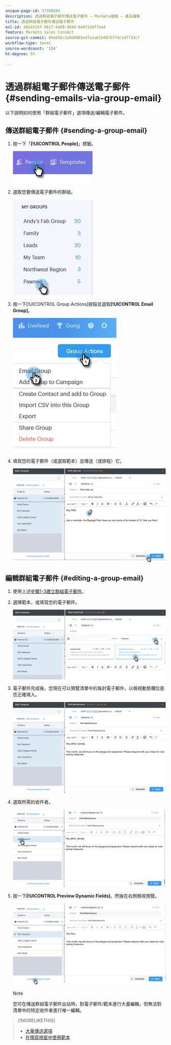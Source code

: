 ```yaml
---
unique-page-id: 37356584
description: 透過群組電子郵件傳送電子郵件 — Marketo檔案 — 產品檔案
title: 透過群組電子郵件傳送電子郵件
exl-id: dbb4415f-9817-4a09-9049-9e8f328f7ea4
feature: Marketo Sales Connect
source-git-commit: 09a656c3a0d0002edfa1a61b987bff4c1dff33cf
workflow-type: tm+mt
source-wordcount: '154'
ht-degree: 6%

---
```


# 透過群組電子郵件傳送電子郵件 {#sending-emails-via-group-email}

以下說明如何使用「群組電子郵件」選項傳送/編輯電子郵件。

## 傳送群組電子郵件 {#sending-a-group-email}

1. 按一下「**[!UICONTROL People]**」標籤。

   ![](assets/one-3.png)

1. 選取您要傳送電子郵件的群組。

   ![](assets/two-3.png)

1. 按一下[!UICONTROL Group Actions]按鈕並選取&#x200B;**[!UICONTROL Email Group]**。

   ![](assets/three-3.png)

1. 填寫您的電子郵件（或選取範本）並傳送（或排程）它。

   ![](assets/four-3.png)

## 編輯群組電子郵件 {#editing-a-group-email}

1. 使用上述[步驟1-3建立群組電子郵件](#sending-a-group-email)。

1. 選擇範本，或填寫您的電子郵件。

   ![](assets/edit-two.png)

1. 電子郵件完成後，您現在可以預覽清單中的每封電子郵件，以檢視動態欄位是否正確填入。

   ![](assets/edit-three.png)

1. 選取所需的收件者。

   ![](assets/edit-four.png)

1. 按一下&#x200B;**[!UICONTROL Preview Dynamic Fields]**，然後在右側檢視預覽。

   ![](assets/edit-five.png)

   >[!NOTE]
   >
   >您可在傳送群組電子郵件出站時，對電子郵件/範本進行大量編輯，但無法對清單中的特定收件者進行唯一編輯。

>[!MORELIKETHIS]
>
>* [大量傳送選項](/help/marketo/product-docs/marketo-sales-connect/email/using-the-compose-window/bulk-sending-options.md)
>* [在撰寫視窗中使用範本](/help/marketo/product-docs/marketo-sales-connect/email/using-the-compose-window/using-a-template-in-the-compose-window.md)
